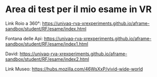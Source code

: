 # Area di test per il mio esame in VR

Link Roio a 360°: https://univaq-rva-xrexperiments.github.io/aframe-sandbox/student/RF/esame/index.html

Fontana delle Api: https://univaq-rva-xrexperiments.github.io/aframe-sandbox/student/RF/esame/index1.html

David: https://univaq-rva-xrexperiments.github.io/aframe-sandbox/student/RF/esame/index2.html

Link Museo: https://hubs.mozilla.com/46WsXxP/vivid-wide-world
